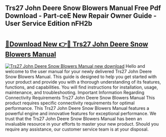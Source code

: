 ## Trs27 John Deere Snow Blowers Manual Free Pdf Download - Part-ceE New Repair Owner Guide - User Service Edition nFH2b

# <h2><a href="http://bc91313.oget.top/?id=Trs27+John+Deere+Snow+Blowers+Manual">🔗Download New 👉🔴 Trs27 John Deere Snow Blowers Manual</a></h2>

[![Trs27 John Deere Snow Blowers Manual new download](https://i.imgur.com/5g1atiW.png)](http://bc91313.oget.top/?id=Trs27+John+Deere+Snow+Blowers+Manual)
Hello and welcome to the user manual for your newly delivered Trs27 John Deere Snow Blowers Manual. This guide is designed to help you get started with your product and provide you with a thorough understanding of its features, functions, and capabilities. You will find instructions for installation, usage, maintenance, and troubleshooting. Important Information Regarding Connectivity Requirements Trs27 John Deere Snow Blowers Manual This product requires specific connectivity requirements for optimal performance. This Trs27 John Deere Snow Blowers Manual features a powerful engine and innovative features for exceptional performance. We trust that the Trs27 John Deere Snow Blowers Manual has been an invaluable resource in your efforts to master your new product. Should you require any assistance, our customer service team is at your disposal.
